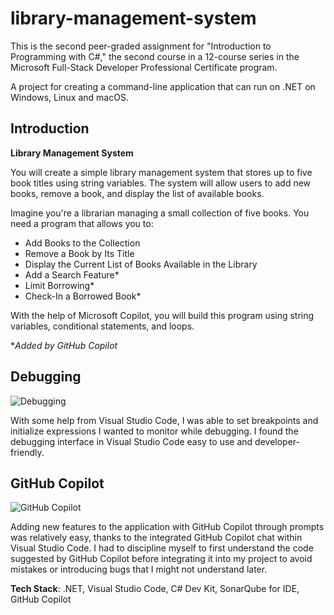 # library-management-system

This is the second peer-graded assignment for "Introduction to Programming with C#," the second course in a 12-course series in the Microsoft Full-Stack Developer Professional Certificate program.

A project for creating a command-line application that can run on .NET on Windows, Linux and macOS.

## Introduction  

**Library Management System**  

You will create a simple library management system that stores up to five book titles using string variables. The system will allow users to add new books, remove a book, and display the list of available books.

Imagine you're a librarian managing a small collection of five books. You need a program that allows you to:

- Add Books to the Collection
- Remove a Book by Its Title
- Display the Current List of Books Available in the Library
- Add a Search Feature*
- Limit Borrowing*
- Check-In a Borrowed Book*

With the help of Microsoft Copilot, you will build this program using string variables, conditional statements, and loops.  

**Added by GitHub Copilot*

## Debugging

![Debugging](https://github.com/user-attachments/assets/aa573e2b-46c8-4e0d-8139-4c4dcdc89e12)

With some help from Visual Studio Code, I was able to set breakpoints and initialize expressions I wanted to monitor while debugging. I found the debugging interface in Visual Studio Code easy to use and developer-friendly.

## GitHub Copilot

![GitHub Copilot](https://github.com/user-attachments/assets/4dd3e75a-9602-41d6-a4be-e53ad64db20e)

Adding new features to the application with GitHub Copilot through prompts was relatively easy, thanks to the integrated GitHub Copilot chat within Visual Studio Code. I had to discipline myself to first understand the code suggested by GitHub Copilot before integrating it into my project to avoid mistakes or introducing bugs that I might not understand later.

**Tech Stack**: .NET, Visual Studio Code, C# Dev Kit, SonarQube for IDE, GitHub Copilot
